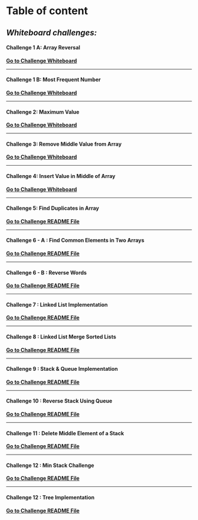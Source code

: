 # Table of content

## *Whiteboard challenges:*

#### Challenge 1 A: Array Reversal
[**Go to Challenge Whiteboard**](whiteboard-challenges/ArrayReversal.jpg)

---


#### Challenge 1 B: Most Frequent Number
[**Go to Challenge Whiteboard**](whiteboard-challenges/MostFreqNumber.jpg)

---


#### Challenge 2: Maximum Value
[**Go to Challenge Whiteboard**](whiteboard-challenges/MaximumValue.jpg)

---


#### Challenge 3: Remove Middle Value from Array
[**Go to Challenge Whiteboard**](whiteboard-challenges/RemoveMiddleValue.jpg)

---


#### Challenge 4: Insert Value in Middle of Array
[**Go to Challenge Whiteboard**](whiteboard-challenges/MiddleValue.jpg)

---


#### Challenge 5: Find Duplicates in Array
[**Go to Challenge README File**](Challenges/Find-Duplicates/Find-Duplicates/README.md)

---


#### Challenge 6 - A : Find Common Elements in Two Arrays
[**Go to Challenge README File**](Challenges/Common-Elements/Common-Elements/README.md)

---


#### Challenge 6 - B : Reverse Words
[**Go to Challenge README File**](Challenges/Reverse-Words/Reverse-Words/README.md)

---


#### Challenge 7 : Linked List Implementation
[**Go to Challenge README File**](https://github.com/AyaAl-wahidi/Challenges-and-data-structures/tree/main/Data%20Structures/LinkedList)

---


#### Challenge 8 : Linked List Merge Sorted Lists
[**Go to Challenge README File**](https://github.com/AyaAl-wahidi/Challenges-and-data-structures/tree/main/Data%20Structures/LinkedList/LinkedList)


---


#### Challenge 9 : Stack & Queue Implementation
[**Go to Challenge README File**](https://github.com/AyaAl-wahidi/Challenges-and-data-structures/tree/main/Data%20Structures/StackAndQueue/StackAndQueue)

---


#### Challenge 10 : Reverse Stack Using Queue
[**Go to Challenge README File**](https://github.com/AyaAl-wahidi/Challenges-and-data-structures/blob/main/Data%20Structures/StackAndQueue/StackAndQueue/ReverseStackUsingQueue/ReadMe.md)

---


#### Challenge 11 : Delete Middle Element of a Stack
[**Go to Challenge README File**](https://github.com/AyaAl-wahidi/Challenges-and-data-structures/tree/main/Data%20Structures/StackAndQueue/StackAndQueue/DeleteMiddleElement)

---


#### Challenge 12 : Min Stack Challenge
[**Go to Challenge README File**](https://github.com/AyaAl-wahidi/Challenges-and-data-structures/tree/main/Data%20Structures/StackAndQueue/StackAndQueue/MinStack
)

---


#### Challenge 12 : Tree Implementation
[**Go to Challenge README File**](https://github.com/AyaAl-wahidi/Challenges-and-data-structures/tree/main/Data%20Structures/Trees/TreeImplementation/TreeImplementation)



